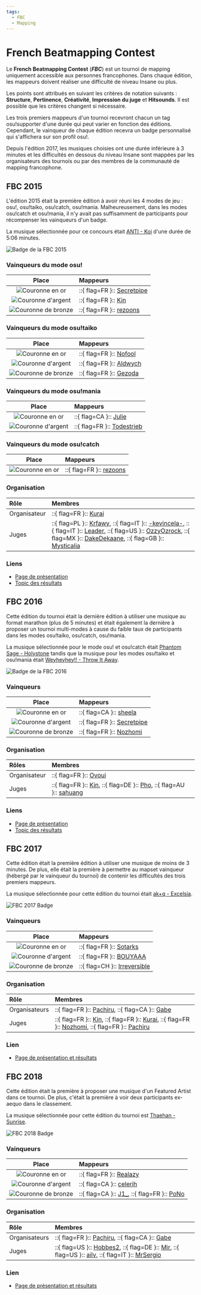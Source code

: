 ```yaml
---
tags:
  - FBC
  - Mapping
---
```


# French Beatmapping Contest

Le **French Beatmapping Contest** (***FBC***) est un tournoi de mapping uniquement accessible aux personnes francophones. Dans chaque édition, les mappeurs doivent réaliser une difficulté de niveau Insane ou plus.

Les points sont attribués en suivant les critères de notation suivants : **Structure**, **Pertinence**, **Créativité**, **Impression du juge** et **Hitsounds**. Il est possible que les critères changent si nécessaire.

Les trois premiers mappeurs d'un tournoi recevront chacun un tag osu!supporter d'une durée qui peut varier en fonction des éditions. Cependant, le vainqueur de chaque édition recevra un badge personnalisé qui s'affichera sur son profil osu!.

Depuis l'édition 2017, les musiques choisies ont une durée inférieure à 3 minutes et les difficultés en dessous du niveau Insane sont mappées par les organisateurs des tournois ou par des membres de la communauté de mapping francophone.

## FBC 2015

L'édition 2015 était la première édition à avoir réuni les 4 modes de jeu : osu!, osu!taiko, osu!catch, osu!mania. Malheureusement, dans les modes osu!catch et osu!mania, il n'y avait pas suffisamment de participants pour récompenser les vainqueurs d'un badge.

La musique sélectionnée pour ce concours était [ANTI - Koi](https://www.youtube.com/watch?v=NuQfuYxf6lk) d'une durée de 5:06 minutes.

![Badge de la FBC 2015](img/fbc2015.png)

### Vainqueurs du mode osu!

| Place | Mappeurs |
| :-: | :-- |
| ![Couronne en or](/wiki/shared/crown-gold.png "Première place") | ::{ flag=FR }:: [Secretpipe](https://osu.ppy.sh/users/2208964) |
| ![Couronne d'argent](/wiki/shared/crown-silver.png "Seconde place") | ::{ flag=FR }:: [Kin](https://osu.ppy.sh/users/480689) |
| ![Couronne de bronze](/wiki/shared/crown-bronze.png "Troisième place") | ::{ flag=FR }:: [rezoons](https://osu.ppy.sh/users/1893035) |

### Vainqueurs du mode osu!taiko

| Place | Mappeurs |
| :-: | :-- |
| ![Couronne en or](/wiki/shared/crown-gold.png "Première place") | ::{ flag=FR }:: [Nofool](https://osu.ppy.sh/users/672430) |
| ![Couronne d'argent](/wiki/shared/crown-silver.png "Seconde place") | ::{ flag=FR }:: [Aldwych](https://osu.ppy.sh/users/1416484) |
| ![Couronne de bronze](/wiki/shared/crown-bronze.png "Troisième place") | ::{ flag=FR }:: [Gezoda](https://osu.ppy.sh/users/481582) |

### Vainqueurs du mode osu!mania

| Place | Mappeurs |
| :-: | :-- |
| ![Couronne en or](/wiki/shared/crown-gold.png "Première place") | ::{ flag=CA }:: [Julie](https://osu.ppy.sh/users/2420987) |
| ![Couronne d'argent](/wiki/shared/crown-silver.png "Seconde place") | ::{ flag=FR }:: [Todestrieb](https://osu.ppy.sh/users/4056690) |

### Vainqueurs du mode osu!catch

| Place | Mappeurs |
| :-: | :-- |
| ![Couronne en or](/wiki/shared/crown-gold.png "Première place") | ::{ flag=FR }:: [rezoons](https://osu.ppy.sh/users/1893035) |

### Organisation

| Rôle | Membres |
| :-- | :-- |
| Organisateur | ::{ flag=FR }:: [Kurai](https://osu.ppy.sh/users/77089) |
| Juges | ::{ flag=PL }:: [Krfawy](https://osu.ppy.sh/users/1478292), ::{ flag=IT }:: [-kevincela-](https://osu.ppy.sh/users/266596), ::{ flag=IT }:: [Leader](https://osu.ppy.sh/users/631530), ::{ flag=US }:: [OzzyOzrock](https://osu.ppy.sh/users/465153), ::{ flag=MX }:: [DakeDekaane](https://osu.ppy.sh/users/1425253), ::{ flag=GB }:: [Mysticalia](https://osu.ppy.sh/users/2728676) |

### Liens

- [Page de présentation](https://osu.ppy.sh/community/forums/topics/347485)
- [Topic des résultats](https://osu.ppy.sh/community/forums/topics/366859)

## FBC 2016

Cette édition du tournoi était la dernière édition à utiliser une musique au format marathon (plus de 5 minutes) et était également la dernière à proposer un tournoi multi-modes à cause du faible taux de participants dans les modes osu!taiko, osu!catch, osu!mania.

La musique sélectionnée pour le mode osu! et osu!catch était [Phantom Sage - Holystone](https://www.youtube.com/watch?v=gnZXoRb--z4) tandis que la musique pour les modes osu!taiko et osu!mania était [Weyheyhey!! - Throw It Away](https://www.youtube.com/watch?v=qtQ8Xo4p9js).

![Badge de la FBC 2016](img/fbc2016.png)

### Vainqueurs

| Place | Mappeurs |
| :-: | :-- |
| ![Couronne en or](/wiki/shared/crown-gold.png "Première place") | ::{ flag=CA }:: [sheela](https://osu.ppy.sh/users/1138027) |
| ![Couronne d'argent](/wiki/shared/crown-silver.png "Seconde place") | ::{ flag=FR }:: [Secretpipe](https://osu.ppy.sh/users/2208964) |
| ![Couronne de bronze](/wiki/shared/crown-bronze.png "Troisième place") | ::{ flag=FR }:: [Nozhomi](https://osu.ppy.sh/users/2716981) |

### Organisation

| Rôles | Membres |
| :-- | :-- |
| Organisateur | ::{ flag=FR }:: [Ovoui](https://osu.ppy.sh/users/2282098) |
| Juges | ::{ flag=FR }:: [Kin](https://osu.ppy.sh/users/480689), ::{ flag=DE }:: [Pho](https://osu.ppy.sh/users/3624692), ::{ flag=AU }:: [sahuang](https://osu.ppy.sh/users/5318910) |

### Liens

- [Page de présentation](https://osu.ppy.sh/community/forums/topics/482659)
- [Topic des résultats](https://osu.ppy.sh/community/forums/topics/506691)

## FBC 2017

Cette édition était la première édition à utiliser une musique de moins de 3 minutes. De plus, elle était la première à permettre au mapset vainqueur (hébergé par le vainqueur du tournoi) de contenir les difficultés des trois premiers mappeurs.

La musique sélectionnée pour cette édition du tournoi était [ak+q - Excelsia](https://soundcloud.com/ak_q/bofu2017-excelsia).

![FBC 2017 Badge](img/fbc2017.png)

### Vainqueurs

| Place | Mappeurs |
| :-: | :-- |
| ![Couronne en or](/wiki/shared/crown-gold.png "Première place") | ::{ flag=FR }:: [Sotarks](https://osu.ppy.sh/users/4452992) |
| ![Couronne d'argent](/wiki/shared/crown-silver.png "Seconde place") | ::{ flag=FR }:: [BOUYAAA](https://osu.ppy.sh/users/405449) |
| ![Couronne de bronze](/wiki/shared/crown-bronze.png "Troisième place") | ::{ flag=CH }:: [Irreversible](https://osu.ppy.sh/users/1287964) |

### Organisation

| Rôle | Membres |
| :-- | :-- |
| Organisateurs | ::{ flag=FR }:: [Pachiru](https://osu.ppy.sh/users/2850983), ::{ flag=CA }:: [Gabe](https://osu.ppy.sh/users/654108) |
| Juges | ::{ flag=FR }:: [Kin](https://osu.ppy.sh/users/480689), ::{ flag=FR }:: [Kurai](https://osu.ppy.sh/users/77089), ::{ flag=FR }:: [Nozhomi](https://osu.ppy.sh/users/2716981), ::{ flag=FR }:: [Pachiru](https://osu.ppy.sh/users/2850983) |

### Lien

- [Page de présentation et résultats](https://osu.ppy.sh/community/forums/topics/482659)

## FBC 2018

Cette édition était la première à proposer une musique d'un Featured Artist dans ce tournoi. De plus, c'était la première à voir deux participants ex-aequo dans le classement.

La musique sélectionnée pour cette édition du tournoi est [Thaehan - Sunrise](https://www.youtube.com/watch?v=F1_EyWi68hE).

![FBC 2018 Badge](img/fbc2018.png)

### Vainqueurs

| Place | Mappeurs |
| :-: | :-- |
| ![Couronne en or](/wiki/shared/crown-gold.png "Première place") | ::{ flag=FR }:: [Realazy](https://osu.ppy.sh/users/918297) |
| ![Couronne d'argent](/wiki/shared/crown-silver.png "Seconde place") | ::{ flag=CA }:: [celerih](https://osu.ppy.sh/users/4696296) |
| ![Couronne de bronze](/wiki/shared/crown-bronze.png "Troisième place") | ::{ flag=CA }:: [J1_](https://osu.ppy.sh/users/5918561), ::{ flag=FR }:: [PoNo](https://osu.ppy.sh/users/4610047) |

### Organisation

| Rôle | Membres |
| :-- | :-- |
| Organisateurs | ::{ flag=FR }:: [Pachiru](https://osu.ppy.sh/users/2850983), ::{ flag=CA }:: [Gabe](https://osu.ppy.sh/users/654108) |
| Juges | ::{ flag=US }:: [Hobbes2](https://osu.ppy.sh/users/8157492), ::{ flag=DE }:: [Mir](https://osu.ppy.sh/users/8688812), ::{ flag=US }:: [ailv](https://osu.ppy.sh/users/6933054), ::{ flag=IT }:: [MrSergio](https://osu.ppy.sh/users/2581696) |

### Lien

- [Page de présentation et résultats](https://osu.ppy.sh/community/forums/topics/754821)
